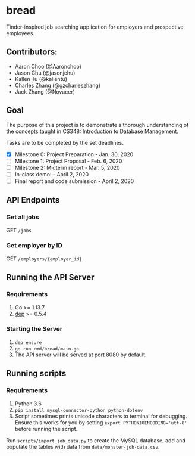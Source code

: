 # bread
Tinder-inspired job searching application for employers and prospective employees.

## Contributors:
- Aaron Choo (@Aaronchoo)
- Jason Chu (@jasonjchu)
- Kallen Tu (@kallentu)
- Charles Zhang (@gzcharleszhang)
- Jack Zhang (@Novacer)

## Goal
The purpose of this project is to demonstrate a thorough understanding of the concepts taught in CS348: Introduction to Database Management.

Tasks are to be completed by the set deadlines.

- [X] Milestone 0: Project Preparation - Jan. 30, 2020
- [ ] Milestone 1: Project Proposal - Feb. 6, 2020
- [ ] Milestone 2: Midterm report - Mar. 5, 2020
- [ ] In-class demo: - April 2, 2020
- [ ] Final report and code submission - April 2, 2020

## API Endpoints
### Get all jobs
GET `/jobs`

### Get employer by ID
GET `/employers/{employer_id}`

## Running the API Server
### Requirements
1. Go >= 1.13.7
1. [dep](https://github.com/golang/dep) >= 0.5.4

### Starting the Server
1. `dep ensure`
1. `go run cmd/bread/main.go`
1. The API server will be served at port 8080 by default.

## Running scripts
### Requirements
1. Python 3.6
2. `pip install mysql-connector-python python-dotenv`
3. Script sometimes prints unicode characters to terminal for debugging. Ensure this works for you by setting `export PYTHONIOENCODING='utf-8'
` before running the script.

Run `scripts/import_job_data.py` to create the MySQL database, add and populate the tables with 
data from `data/monster-job-data.csv`.
